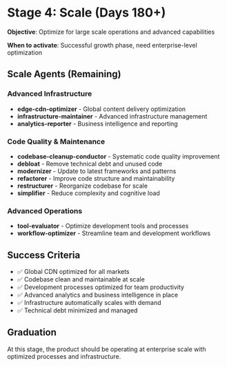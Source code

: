 # Stage 4: Scale (Days 180+)

**Objective**: Optimize for large scale operations and advanced capabilities

**When to activate**: Successful growth phase, need enterprise-level optimization

## Scale Agents (Remaining)

### Advanced Infrastructure
- **edge-cdn-optimizer** - Global content delivery optimization
- **infrastructure-maintainer** - Advanced infrastructure management
- **analytics-reporter** - Business intelligence and reporting

### Code Quality & Maintenance
- **codebase-cleanup-conductor** - Systematic code quality improvement
- **debloat** - Remove technical debt and unused code
- **modernizer** - Update to latest frameworks and patterns  
- **refactorer** - Improve code structure and maintainability
- **restructurer** - Reorganize codebase for scale
- **simplifier** - Reduce complexity and cognitive load

### Advanced Operations
- **tool-evaluator** - Optimize development tools and processes
- **workflow-optimizer** - Streamline team and development workflows

## Success Criteria
- ✅ Global CDN optimized for all markets
- ✅ Codebase clean and maintainable at scale
- ✅ Development processes optimized for team productivity  
- ✅ Advanced analytics and business intelligence in place
- ✅ Infrastructure automatically scales with demand
- ✅ Technical debt minimized and managed

## Graduation
At this stage, the product should be operating at enterprise scale with optimized processes and infrastructure.